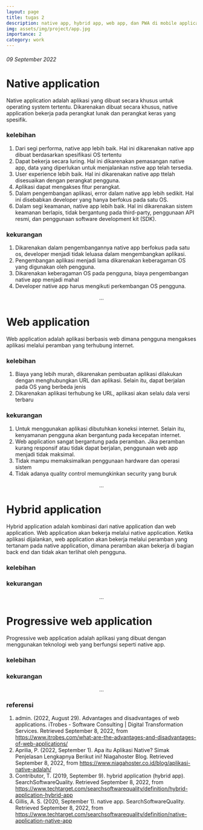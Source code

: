 ```yaml
---
layout: page
title: tugas 2
description: native app, hybrid app, web app, dan PWA di mobile application
img: assets/img/project/app.jpg
importance: 2
category: work
---
```


###### 09 September 2022
# Native application
Native application adalah aplikasi yang dibuat secara khusus untuk operating system tertentu.  Dikarenakan dibuat secara khusus, native application bekerja pada perangkat lunak dan perangkat keras yang spesifik. 

### kelebihan
1. Dari segi performa, native app lebih baik. Hal ini dikarenakan native app dibuat berdasarkan spesifikasi OS tertentu
2.	Dapat bekerja secara luring. Hal ini dikarenakan pemasangan native app, data yang diperlukan untuk menjalankan nstive app telah tersedia.
3.	User experience lebih baik. Hal ini dikarenakan native app ttelah disesuaikan dengan perangkat pengguna. 
4.	Aplikasi dapat mengakses fitur perangkat. 
5.	Dalam pengembangan aplikasi, error dalam native app lebih sedikit. Hal ini disebabkan developer yang hanya berfokus pada satu OS.
6.	Dalam segi keamanan, native app lebih baik. Hal ini dikarenakan sistem keamanan berlapis, tidak bergantung pada third-party, penggunaan API resmi, dan penggunaan software development kit (SDK).

### kekurangan
1.	Dikarenakan dalam pengembangannya native app berfokus pada satu os, developer menjadi tidak leluasa dalam mengembangkan aplikasi.
2.	Pengembangan aplikasi menjadi lama dikarenakan keberagaman OS yang digunakan oleh pengguna.
3.	Dikarenakan keberagaman OS pada pengguna, biaya pengembangan native app menjadi mahal
4.	Developer native app harus mengikuti perkembangan OS pengguna.

<p style="text-align:center">...</p>

# Web application
Web application adalah aplikasi berbasis web dimana pengguna mengakses aplikasi melalui peramban yang terhubung internet.

### kelebihan
1.	Biaya yang lebih murah, dikarenakan pembuatan aplikasi dilakukan dengan menghubungkan URL dan aplikasi. Selain itu, dapat berjalan pada OS yang berbeda jenis
2.	Dikarenakan aplikasi terhubung ke URL, aplikasi akan selalu dala versi terbaru

### kekurangan
1.	Untuk menggunakan aplikasi dibutuhkan koneksi internet. Selain itu, kenyamanan pengguna akan bergantung pada kecepatan internet.
2.	Web application sangat bergantung pada peramban. Jika peramban kurang responsif atau tidak dapat berjalan, penggunaan web app menjadi tidak maksimal.
3.	Tidak mampu memaksimalkan penggunaan hardware dan operasi sistem
4.	Tidak adanya quality control memungkinkan security yang buruk

<p style="text-align:center">...</p>

# Hybrid application
Hybrid application adalah kombinasi dari native application dan web application. Web application akan bekerja melalui native application. Ketika aplikasi dijalankan, web application akan bekerja melalui peramban yang tertanam pada native application, dimana peramban akan bekerja di bagian back end dan tidak akan terlihat oleh pengguna.

### kelebihan
### kekurangan

<p style="text-align:center">...</p>

# Progressive web application
Progressive web application adalah aplikasi yang dibuat dengan menggunakan teknologi web yang berfungsi seperti native app.

### kelebihan
### kekurangan

<p style="text-align:center">...</p>

### referensi
1.	admin. (2022, August 29). Advantages and disadvantages of web applications. iTrobes - Software Consulting | Digital Transformation Services. Retrieved September 8, 2022, from https://www.itrobes.com/what-are-the-advantages-and-disadvantages-of-web-applications/
2.	Aprilia, P. (2022, September 1). Apa itu Aplikasi Native? Simak Penjelasan Lengkapnya Berikut ini! Niagahoster Blog. Retrieved September 8, 2022, from https://www.niagahoster.co.id/blog/aplikasi-native-adalah/
3.	Contributor, T. (2019, September 9). hybrid application (hybrid app). SearchSoftwareQuality. Retrieved September 8, 2022, from https://www.techtarget.com/searchsoftwarequality/definition/hybrid-application-hybrid-app
4.	Gillis, A. S. (2020, September 1). native app. SearchSoftwareQuality. Retrieved September 8, 2022, from https://www.techtarget.com/searchsoftwarequality/definition/native-application-native-app
